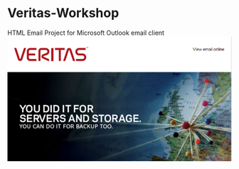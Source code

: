 # Veritas-Workshop
HTML Email Project for Microsoft Outlook email client
![alt tag](https://github.com/gbjack/Veritas-Workshop/blob/master/images/preview.PNG)
